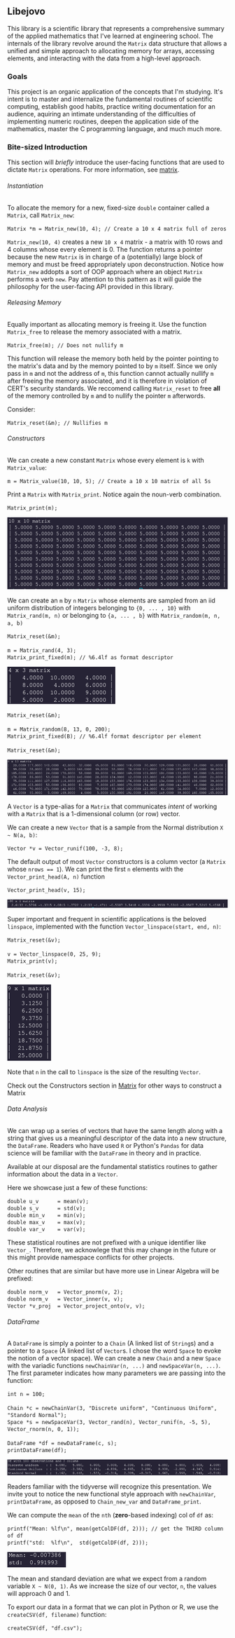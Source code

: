 ## Libejovo

This library is a scientific library that represents a comprehensive summary of the applied mathematics that I've learned at engineering school. The internals of the library revolve around the `Matrix` data structure that allows a unified and simple approach to allocating memory for arrays, accessing elements, and interacting with the data from a high-level approach.

### Goals

This project is an organic application of the concepts that I'm studying. It's intent is to master and internalize the fundamental routines of scientific computing, establish good habits, practice writing documentation for an audience, aquiring an intimate understanding of the difficulties of implementing numeric routines, deepen the application side of the mathematics, master the C programming language, and much much more.

### Bite-sized Introduction

This section will _briefly_ introduce the user-facing functions that are used to dictate `Matrix` operations. For more information, see [matrix](matrix.md).

###### Instantiation

To allocate the memory for a new, fixed-size `double` container called a `Matrix`, call `Matrix_new`:
```
Matrix *m = Matrix_new(10, 4); // Create a 10 x 4 matrix full of zeros
```

`Matrix_new(10, 4)` creates a new `10 x 4` matrix - a matrix with 10 rows and 4 columns whose every element is 0. The function returns a pointer because the new `Matrix` is in charge of a (potentially) large block of memory and must be freed appropriately upon deconstruction. Notice how `Matrix_new` addopts a sort of OOP approach where an object `Matrix` performs a verb `new`. Pay attention to this pattern as it will guide the philosophy for the user-facing API provided in this library.

###### Releasing Memory

Equally important as allocating memory is freeing it. Use the function `Matrix_free` to release the memory associated with a matrix.

```
Matrix_free(m); // Does not nullify m
```

This function will release the memory both held by the pointer pointing to the matrix's data and by the memory pointed to by `m` itself. Since we only pass in `m` and not the address of `m`, this function cannot actually nullify `m` after freeing the memory associated, and it is therefore in violation of CERT's security standards. We reccomend calling `Matrix_reset` to free **all** of the memory controlled by `m` and to nullify the pointer `m` afterwords.

Consider:

```
Matrix_reset(&m); // Nullifies m
```

###### Constructors

We can create a new constant `Matrix` whose every element is `k` with `Matrix_value`:

```
m = Matrix_value(10, 10, 5); // Create a 10 x 10 matrix of all 5s
```

Print a `Matrix` with `Matrix_print`. Notice again the noun-verb combination.

```
Matrix_print(m);
```

![10 by 10 matrix of 5's](media/ten_by_ten.png)

We can create an `m` by `n` `Matrix` whose elements are sampled from an iid uniform distribution of integers belonging to `{0, ... , 10}` with `Matrix_rand(m, n)` or belonging to `{a, ... , b}` with
`Matrix_random(m, n, a, b)`

```
Matrix_reset(&m);

m = Matrix_rand(4, 3);
Matrix_print_fixed(m); // %6.4lf as format descriptor

```

![4 by 3 matrix of elements between 0 and 10](media/four_by_three.png)


```
Matrix_reset(&m);

m = Matrix_random(8, 13, 0, 200);
Matrix_print_fixed(B); // %6.4lf format descriptor per element

Matrix_reset(&m);
```

![8 by 13 matrix of elements between 0 and 200](media/eight_by_thirteen.png)

A `Vector` is a type-alias for a `Matrix` that communicates _intent_ of working with a `Matrix` that is a 1-dimensional column (or row) vector.

We can create a new `Vector` that is a sample from the Normal distribution `X ~ N(a, b)`:

```
Vector *v = Vector_runif(100, -3, 8);
```

The default output of most `Vector` constructors is a column vector (a `Matrix` whose `nrows == 1`). We can print the first `n` elements with the `Vector_print_head(A, n)` function
```
Vector_print_head(v, 15);
```

![runif](media/runif.png)

Super important and frequent in scientific applications is the beloved `linspace`, implemented with the function `Vector_linspace(start, end, n)`:

```
Matrix_reset(&v);

v = Vector_linspace(0, 25, 9);
Matrix_print(v);

Matrix_reset(&v);
```

![linspace](media/linspace.png)

Note that `n` in the call to `linspace` is the size of the resulting `Vector`.

Check out the Constructors section in [Matrix](matrix.md) for other ways to construct a Matrix

###### Data Analysis
We can wrap up a series of vectors that have the same length along with a string that gives us a meaningful descriptor of the data into a new structure, the `DataFrame`. Readers who have used `R` or Python's `Pandas` for data science will be familiar with the `DataFrame` in theory and in practice.

Available at our disposal are the fundamental statistics routines to gather information about the data in a `Vector`.

Here we showcase just a few of these functions:

```
double u_v      = mean(v);
double s_v      = std(v);
double min_v    = min(v);
double max_v    = max(v);
double var_v    = var(v);
```

These statistical routines are not prefixed with a unique identifier like `Vector_`. Therefore, we acknowlege that this may change in the future or this might provide namespace conflicts for other projects.

Other routines that are similar but have more use in Linear Algebra will be prefixed:

```
double norm_v   = Vector_pnorm(v, 2);
double norm_v   = Vector_inner(v, v);
Vector *v_proj  = Vector_project_onto(v, v);
```

###### DataFrame

A `DataFrame` is simply a pointer to a `Chain` (A linked list of `String`s) and a pointer to a `Space` (A linked list of `Vector`s. I chose the word `Space` to evoke the notion of a vector space). We can create a new `Chain` and a new `Space` with the variadic functions `newChainVar(n, ...)` and `newSpaceVar(n, ...)`. The first parameter indicates how many parameters we are passing into the function:

```
int n = 100;

Chain *c = newChainVar(3, "Discrete uniform", "Continuous Uniform", "Standord Normal");
Space *s = newSpaceVar(3, Vector_rand(n), Vector_runif(n, -5, 5), Vector_rnorm(n, 0, 1));

DataFrame *df = newDataFrame(c, s);
printDataFrame(df);
```
![DataFrame](media/data_frame.png)

Readers familiar with the tidyverse will recognize this presentation. We invite yout to notice the new functional style approach with `newChainVar`, `printDataFrame`, as opposed to `Chain_new_var` and `DataFrame_print`.

We can compute the `mean` of the `nth` (**zero**-based indexing) col of `df` as:

```
printf("Mean: %lf\n", mean(getColDF(df, 2))); // get the THIRD column of df
printf("std:  %lf\n",  std(getColDF(df, 2)));
```

![Mean and standard normal](media/stdnorm.png)

The mean and standard deviation are what we expect from a random variable `X ~ N(0, 1)`. As we increase the size of our vector, `n`, the values will approach 0 and 1.

To export our data in a format that we can plot in Python or R, we use the `createCSV(df, filename)` function:

```
createCSV(df, "df.csv");

```